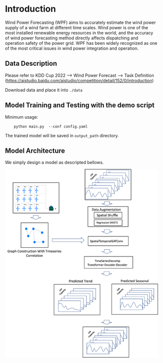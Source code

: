 # Introduction
Wind Power Forecasting (WPF) aims to accurately estimate the wind power supply of a wind farm at different time scales. 
Wind power is one of the most installed renewable energy resources in the world, and the accuracy of wind power forecasting method directly affects dispatching and operation safety of the power grid.
WPF has been widely recognized as one of the most critical issues in wind power integration and operation. 


## Data Description
Please refer to KDD Cup 2022 --> Wind Power Forecast --> Task Definition 
(https://aistudio.baidu.com/aistudio/competition/detail/152/0/introduction)

Download data and place it into `./data`


## Model Training and Testing with the demo script

Minimum usage:
```
    python main.py  --conf config.yaml
```

The trained model will be saved in `output_path` directory. 

    
## Model Architecture

We simply design a model as descripted bellows.

<img src="./examples/kddcup2022/wpf_baseline/model_archi.png" alt="The Model Architecture of WPF" width="800">
